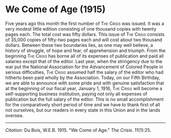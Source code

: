 <!--
title:   We Come of Age
author:  Du Bois, W.E.B.
journal: The Crisis
year:    1915
volume:  11
issue:   1
pages:   25
-->

# We Come of Age (1915)

Five years ago this month the first number of <span style="font-variant:small-caps;">The Crisis</span>
was issued. It was a very modest little edition consisting of one
thousand copies with twenty pages each. The total cost was fifty
dollars. This issue of <span style="font-variant:small-caps;">The Crisis</span> consists of 35,000
copies of fifty-two pages each and will cost about two thousand dollars.
Between these two boundaries lies, as one may well believe, a history of
struggle, of hope and fear, of apprehension and triumph. From the
beginning <span style="font-variant:small-caps;">The Crisis</span> has borne all of its expenses of
publication and paid all salaries except that of the editor. Last year,
when the stringency due to the war put the National Association for the
Advancement of Colored People in serious difficulties, <span style="font-variant:small-caps;">The Crisis</span> assumed half the salary of the editor who had
hitherto been paid wholly by the Association. Today, on our Fifth
Birthday, we are able to announce with some pride and with genuine
satisfaction that at the beginning of our fiscal year, January 1, 1916,
<span style="font-variant:small-caps;">The Crisis</span> will become a self-supporting business
institution, paying not only all expenses of publication but the full
salary of the editor. This is no small accomplishment for the
comparatively short period of time and we have to thank first of all not
ourselves, but our readers in every state in this Union and in the lands
oversea.

______________
*Citation:* Du Bois, W.E.B. 1915. "We Come of Age." *The Crisis*. 11(1):25.